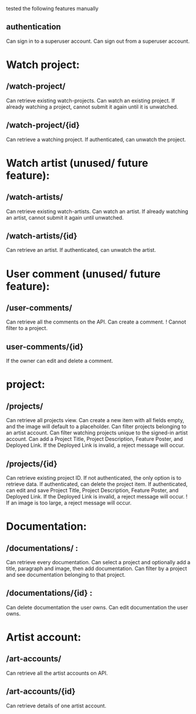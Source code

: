 tested the following features manually

authentication
---
Can sign in to a superuser account.
Can sign out from a superuser account.


Watch project:
===

/watch-project/
---
Can retrieve existing watch-projects.
Can watch an existing project.
If already watching a project, cannot submit it again until it is unwatched.

/watch-project/{id}
---
Can retrieve a watching project.
If authenticated, can unwatch the project.


Watch artist (unused/ future feature):
===

/watch-artists/
---
Can retrieve existing watch-artists.
Can watch an artist.
If already watching an artist, cannot submit it again until unwatched.

/watch-artists/{id}
---
Can retrieve an artist.
If authenticated, can unwatch the artist.


User comment (unused/ future feature):
===

/user-comments/ 
---
Can retrieve all the comments on the API.
Can create a comment.
! Cannot filter to a project.

user-comments/{id}
---
If the owner can edit and delete a comment.


project:
===

/projects/
---
Can retrieve all projects view.
Can create a new item with all fields empty, and the image will default to a placeholder.
Can filter projects belonging to an artist account.
Can filter watching projects unique to the signed-in artist account.
Can add a Project Title, Project Description, Feature Poster, and Deployed Link.
If the Deployed Link is invalid, a reject message will occur.

/projects/{id}
---
Can retrieve existing project ID.
If not authenticated, the only option is to retrieve data.
If authenticated, can delete the project item.
If authenticated, can edit and save Project Title, Project Description, Feature Poster, and Deployed Link.
If the Deployed Link is invalid, a reject message will occur.
! If an image is too large, a reject message will occur.


Documentation:
===

/documentations/ :
---
Can retrieve every documentation.
Can select a project and optionally add a title, paragraph and image, then add documentation.
Can filter by a project and see documentation belonging to that project.

/documentations/{id} :
---
Can delete documentation the user owns.
Can edit documentation the user owns.


Artist account:
===

/art-accounts/
---
Can retrieve all the artist accounts on API.

/art-accounts/{id}
---
Can retrieve details of one artist account.